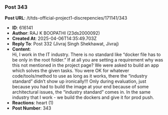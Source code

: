 ### Post 343
**Post URL**: /t/tds-official-project1-discrepencies/171141/343
- **ID**: 616141
- **Author**: RAJ K BOOPATHI (23ds2000092)
- **Created At**: 2025-04-06T14:35:49.703Z
- **Reply To**: Post 332 (Jivraj Singh Shekhawat, Jivraj)
- **Content**:  
  Hi, I work in the IT industry. There is no standard like “docker file has to be only in the root folder.”
If at all you are setting a requirement why was this not mentioned in the project page?
We were asked to build an app which solves the given tasks. You were OK for whatever code/tools/method to use as long as it works, there the “industry standard” didn’t show up ironically!!!
Only during evaluation, just because you had to build the image at your end because of some architectural issues, the “industry standard” comes in.
In the same industry that I work - we build the dockers and give it for prod push.
- **Reactions**: heart (1)
- **Post Number**: 343

